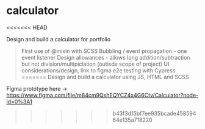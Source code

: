 # calculator
<<<<<<< HEAD

Design and build a calculator for portfolio

> First use of @mixin with SCSS
> Bubbling / event propagation - one event listener
> Design allowances - allows long addition/subtraction but not division/multipiclation (outisde scope of project)
> UI considerations/design, link to figma
> e2e testing with Cypress
=======
Design and build a calculator using JS, HTML and SCSS

Figma prototype here -> https://www.figma.com/file/m84cm9QshEQYCZ4x4G6Ctv/Calculator?node-id=0%3A1

>>>>>>> b43f3d15bf7ee935bcade45859464e135a718220

